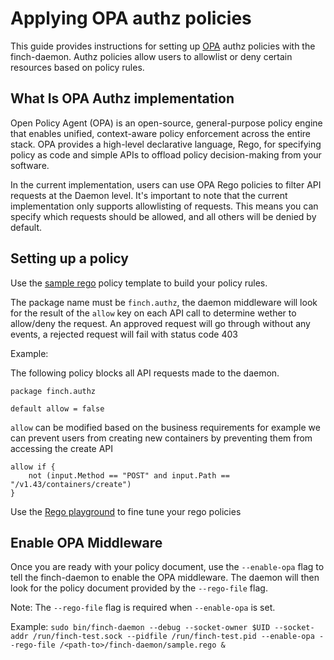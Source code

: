 # Applying OPA authz policies

This guide provides instructions for setting up [OPA](https://github.com/open-policy-agent/opa) authz policies with the finch-daemon. Authz policies allow users to allowlist or deny certain resources based on policy rules.

## What Is OPA Authz implementation
Open Policy Agent (OPA) is an open-source, general-purpose policy engine that enables unified, context-aware policy enforcement across the entire stack. OPA provides a high-level declarative language, Rego, for specifying policy as code and simple APIs to offload policy decision-making from your software.

In the current implementation, users can use OPA Rego policies to filter API requests at the Daemon level. It's important to note that the current implementation only supports allowlisting of requests. This means you can specify which requests should be allowed, and all others will be denied by default.

## Setting up a policy 

Use the [sample rego](../sample.rego) policy template to build your policy rules. 

The package name must be `finch.authz`, the daemon middleware will look for the result of the `allow` key on each API call to determine wether to allow/deny the request. 
An approved request will go through without any events, a rejected request will fail with status code 403

Example: 

The following policy blocks all API requests made to the daemon. 
```
package finch.authz

default allow = false

```
`allow` can be modified based on the business requirements for example we can prevent users from creating new containers by preventing them from accessing the create API

```
allow if {
    not (input.Method == "POST" and input.Path == "/v1.43/containers/create")
}
```
Use the [Rego playground](https://play.openpolicyagent.org/) to fine tune your rego policies

## Enable OPA Middleware

Once you are ready with your policy document, use the `--enable-opa` flag to tell the finch-daemon to enable the OPA middleware. The daemon will then look for the policy document provided by the `--rego-file` flag.

Note: The `--rego-file` flag is required when `--enable-opa` is set.

Example: 
`sudo bin/finch-daemon --debug --socket-owner $UID --socket-addr /run/finch-test.sock --pidfile /run/finch-test.pid --enable-opa --rego-file /<path-to>/finch-daemon/sample.rego &`